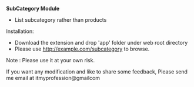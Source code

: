 <b>SubCategory Module </b>

- List subcategory rather than products


Installation:
- Download the extension and drop 'app' folder under web root directory
- Please use  http://example.com/subcategory to browse.

Note : Please use it at your own risk.

If you want any modification and like to share some feedback, Please send me email at itmyprofession@gmail<dot>com
